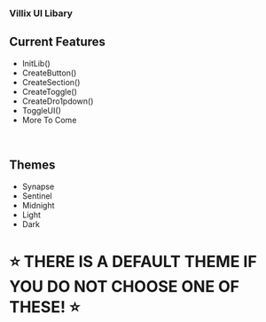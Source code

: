 ### Villix UI Libary 

## Current Features
- InitLib()
- CreateButton()
- CreateSection()
- CreateToggle()
- CreateDro1pdown()
- ToggleUI()
- More To Come 

<br />

## Themes 
- Synapse 
- Sentinel
- Midnight
- Light
- Dark

# ⭐ THERE IS A DEFAULT THEME IF YOU DO NOT CHOOSE ONE OF THESE! ⭐
